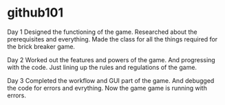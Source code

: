 # github101

Day 1
Designed the functioning of the game. Researched about the prerequisites and everything.
Made the class for all the things required for the brick breaker game.

Day 2
Worked out the features and powers of the game. And progressing with the code.
Just lining up the rules and regulations of the game.

Day 3
Completed the workflow and GUI part of the game.
And debugged the code for errors and evrything. Now the game game is running with errors.
